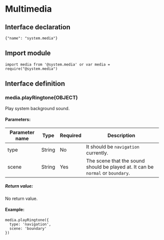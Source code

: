 # Multimedia

## Interface declaration

```
{"name": "system.media"}
```

## Import module

```
import media from '@system.media' or var media = require("@system.media")
```

## Interface definition

<!-- ### media.takePhoto(OBJECT)

Take a photo

#### Parameters:

| Parameter name | Type     | Required | Description                              |
| -------------- | -------- | -------- | ---------------------------------------- |
| cancel         | Function | No       | Cancel callback                          |
| success        | Function | No       | Callback succeeded                       |
| fail           | Function | No       | Couldn't return callback                 |
| complete       | Function | No       | The callback returned after the implementation finished |

##### Success return value:

| Parameter name | Type   | Description        |
| -------------- | ------ | ------------------ |
| uri            | String | Selected file path |

##### Fail return error code `101+`

| Error code | Description                              |
| ---------- | ---------------------------------------- |
| 201        | User denied, couldn't get camera permissions |

#### Example:

```
media.takePhoto({
  success:function(data){console.log("handling success: " + data.uri);}
})
```

### media.takeVideo(OBJECT)

Take a video

#### Parameters:

| Parameter name | Type     | Required | Description                              |
| -------------- | -------- | -------- | ---------------------------------------- |
| cancel         | Function | No       | Cancel callback                          |
| success        | Function | No       | Callback succeeded, the parameter is {uri: '<file:///video.avi>'} |
| fail           | Function | No       | Couldn't return callback                 |
| complete       | Function | No       | The callback returned after the implementation finished |

##### Success return value:

| Parameter name | Type   | Description        |
| -------------- | ------ | ------------------ |
| uri            | String | Selected file path |

##### Fail return error code `101+`

| Error code | Description                              |
| ---------- | ---------------------------------------- |
| 201        | User denied, couldn't get camera permissions |

#### Example:

```
media.takeVideo({
  success:function(data){console.log("handling success: " + data.uri);},
  fail: function(data, code) {
    console.log("handling fail, code=" + code);
  }
})
```

### media.pickImage(OBJECT)

Select an image

#### Parameters:

| Parameter name | Type     | Required | Description                              |
| -------------- | -------- | -------- | ---------------------------------------- |
| cancel         | Function | No       | Cancel callback                          |
| success        | Function | No       | Callback succeeded                       |
| fail           | Function | No       | Couldn't return callback                 |
| complete       | Function | No       | The callback returned after the implementation finished |

##### Success return value:

| Parameter name | Type   | Description        |
| -------------- | ------ | ------------------ |
| uri            | String | Selected file path |

#### Example:

```
media.pickImage({
    success:function(data){console.log("handling success: " + data.uri);}
})
```

### media.pickVideo(OBJECT)

Select a video

#### Parameters:

| Parameter name | Type     | Required | Description                              |
| -------------- | -------- | -------- | ---------------------------------------- |
| cancel         | Function | No       | Cancel callback                          |
| success        | Function | No       | Callback succeeded                       |
| fail           | Function | No       | Couldn't return callback                 |
| complete       | Function | No       | The callback returned after the implementation finished |

##### Success return value:

| Parameter name | Type   | Description        |
| -------------- | ------ | ------------------ |
| uri            | String | Selected file path |

#### Example:

```
media.pickVideo({
  success:function(data){console.log("handling success: " + data.uri);},
  fail: function(data, code) {
    console.log("handling fail, code=" + code);
  }
})
``` -->

### media.playRingtone(OBJECT)

Play system background sound.

#### Parameters:

| Parameter name | Type     | Required | Description                              |
| -------------- | -------- | -------- | ---------------------------------------- |
| type           | String   | No       | It should be `navigation` currently.                    |
| scene          | String   | Yes       | The scene that the sound should be played at. It can be `normal` or `boundary`.               |

##### Return value:

No return value.

#### Example:

```
media.playRingtone({
  type: 'navigation',
  scene: 'boundary'
})
```